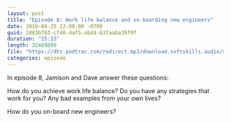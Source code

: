 ```yaml
---
layout: post
title: "Episode 8: Work life balance and on-boarding new engineers"
date: 2016-04-25 12:00:00 -0700
guid: 2d83b763-cf40-4af5-abd4-63faaba39f9f
duration: "25:33"
length: 32489899
file: "https://dts.podtrac.com/redirect.mp3/download.softskills.audio/sse-008.mp3"
categories: episode
---
```






In episode 8, Jamison and Dave answer these questions:

How do you achieve work life balance? Do you have any strategies that work for you? Any bad examples from your own lives?

How do you on-board new engineers?




